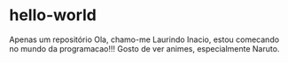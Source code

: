 # hello-world
Apenas um repositório
Ola, chamo-me Laurindo Inacio, estou comecando no mundo da programacao!!!
Gosto de ver animes, especialmente Naruto.
